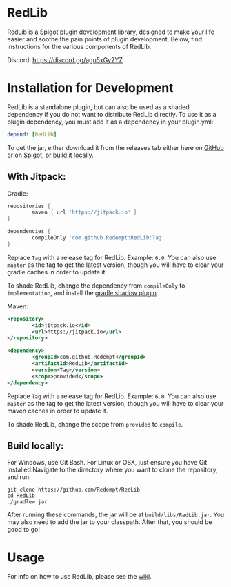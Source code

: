 # RedLib
RedLib is a Spigot plugin development library, designed to make your life easier and soothe the pain points of plugin development. Below, find instructions for the various components of RedLib.

Discord: https://discord.gg/agu5xGy2YZ

# Installation for Development

RedLib is a standalone plugin, but can also be used as a shaded dependency if you do not want to distribute RedLib directly. To use it as a plugin dependency, you must add it as a dependency in your plugin.yml:

```yaml
depend: [RedLib]
```

To get the jar, either download it from the releases tab either here on [GitHub](https://github.com/Redempt/RedLib/releases) or on [Spigot](https://www.spigotmc.org/resources/redlib.78713/), or [build it locally](https://github.com/Redempt/RedLib#build-locally).

## With Jitpack:

Gradle:

```groovy
repositories {
        maven { url 'https://jitpack.io' }
}

```

```groovy
dependencies {
        compileOnly 'com.github.Redempt:RedLib:Tag'
}
```

Replace `Tag` with a release tag for RedLib. Example: `6.0`. You can also use `master` as the tag to get the latest version, though you will have to clear your gradle caches in order to update it.

To shade RedLib, change the dependency from `compileOnly` to `implementation`, and install the [gradle shadow plugin](https://github.com/johnrengelman/shadow).

Maven:

```xml
<repository>
        <id>jitpack.io</id>
        <url>https://jitpack.io</url>
</repository>
```

```xml
<dependency>
        <groupId>com.github.Redempt</groupId>
        <artifactId>RedLib</artifactId>
        <version>Tag</version>
        <scope>provided</scope>
</dependency>
```
Replace `Tag` with a release tag for RedLib. Example: `6.0`. You can also use `master` as the tag to get the latest version, though you will have to clear your maven caches in order to update it.

To shade RedLib, change the scope from `provided` to `compile`.

## Build locally:

For Windows, use Git Bash. For Linux or OSX, just ensure you have Git installed.Navigate to the directory where you want to clone the repository, and run:

```
git clone https://github.com/Redempt/RedLib
cd RedLib
./gradlew jar
```

After running these commands, the jar will be at `build/libs/RedLib.jar`.
You may also need to add the jar to your classpath. After that, you should be good to go!

# Usage

For info on how to use RedLib, please see the [wiki](https://github.com/Redempt/RedLib/wiki).

